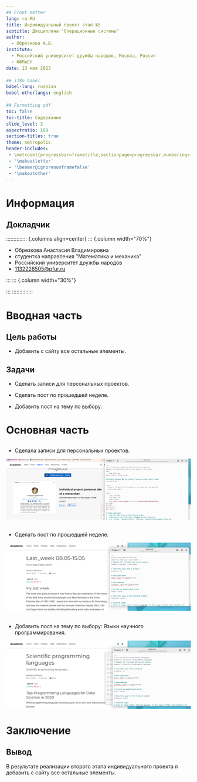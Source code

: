 ```yaml
---
## Front matter
lang: ru-RU
title: Индивидуальный проект этап №5
subtitle: Дисциплина "Операционные системы"
author:
  - Обрезкова А.В.
institute:
  - Российский университет дружбы народов, Москва, Россия
  - ФФМиЕН
date: 13 мая 2023

## i18n babel
babel-lang: russian
babel-otherlangs: english

## Formatting pdf
toc: false
toc-title: Содержание
slide_level: 2
aspectratio: 169
section-titles: true
theme: metropolis
header-includes:
 - \metroset{progressbar=frametitle,sectionpage=progressbar,numbering=fraction}
 - '\makeatletter'
 - '\beamer@ignorenonframefalse'
 - '\makeatother'
---
```


# Информация

## Докладчик

:::::::::::::: {.columns align=center}
::: {.column width="70%"}

  * Обрезкова Анастасия Владимировна
  * студентка направления "Математика и механика"
  * Российский университет дружбы народов
  * [1132226505@pfur.ru](1132226505@mail.ru)

:::
::: {.column width="30%"}



:::
::::::::::::::

# Вводная часть

## Цель работы

- Добавить с сайту все остальные элементы.

## Задачи

- Сделать записи для персональных проектов.

- Сделать пост по прошедшей неделе.

- Добавить пост на тему по выбору.

# Основная часть

## 

- Сделала записи для персональных проектов.

![](image/1.png)

## 

- Сделать пост по прошедшей неделе.

![](image/2.png)

## 

- Добавить пост на тему по выбору: Языки научного программирования.

![](image/3.png)

# Заключение

## Вывод

В результате реализации второго этапа индивидуального проекта я добавить с сайту все остальные элементы.




